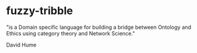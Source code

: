 # fuzzy-tribble

"is a Domain specific language for building a bridge between Ontology and Ethics using category theory and Network Science."

David Hume
